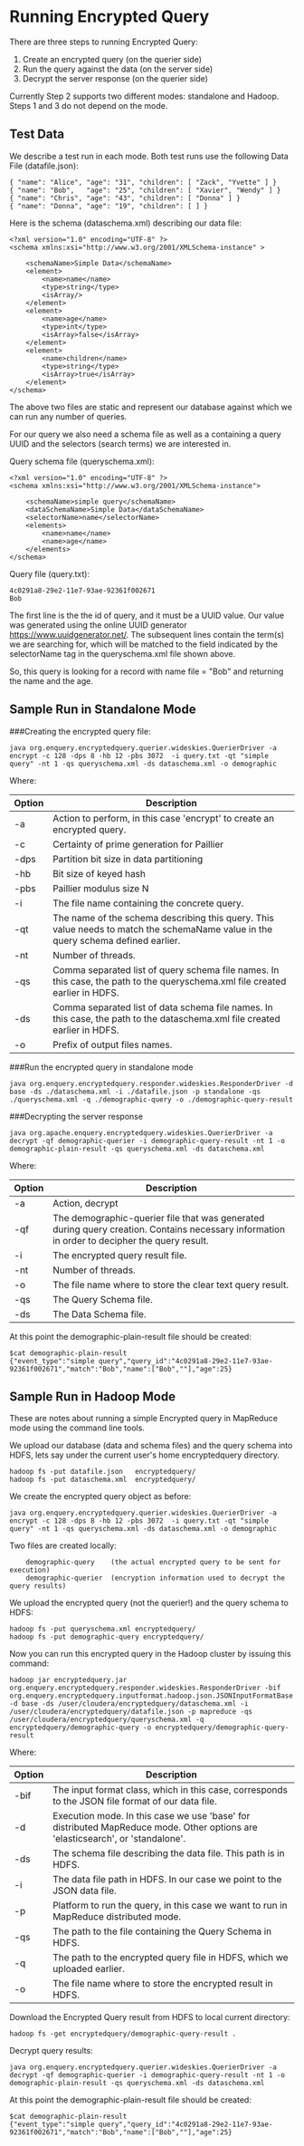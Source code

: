 # Running Encrypted Query

There are three steps to running Encrypted Query:
1. Create an encrypted query (on the querier side)
2. Run the query against the data (on the server side)
3. Decrypt the server response (on the querier side)

Currently Step 2 supports two different modes: standalone and Hadoop.  Steps 1 and 3 do not depend on the mode.


## Test Data

We describe a test run in each mode.  Both test runs use the following Data File (datafile.json):
```
{ "name": "Alice", "age": "31", "children": [ "Zack", "Yvette" ] }
{ "name": "Bob",   "age": "25", "children": [ "Xavier", "Wendy" ] }
{ "name": "Chris", "age": "43", "children": [ "Donna" ] }
{ "name": "Donna", "age": "19", "children": [ ] }
```

Here is the schema (dataschema.xml) describing our data file:
```
<?xml version="1.0" encoding="UTF-8" ?>
<schema xmlns:xsi="http://www.w3.org/2001/XMLSchema-instance" >

    <schemaName>Simple Data</schemaName>
    <element>
        <name>name</name>
        <type>string</type>
        <isArray/>
    </element>
    <element>
        <name>age</name>
        <type>int</type>
        <isArray>false</isArray>
    </element>
    <element>
        <name>children</name>
        <type>string</type>
        <isArray>true</isArray>
    </element>
</schema>
```

The above two files are static and represent our database against which we can run any number of queries.

For our query we also need a schema file as well as a  containing a query UUID and the selectors (search terms) we are interested in.

Query schema file (queryschema.xml):
```
<?xml version="1.0" encoding="UTF-8" ?>
<schema xmlns:xsi="http://www.w3.org/2001/XMLSchema-instance">

    <schemaName>simple query</schemaName>
    <dataSchemaName>Simple Data</dataSchemaName>
    <selectorName>name</selectorName>
    <elements>
        <name>name</name>
        <name>age</name>
    </elements>
</schema>
```

Query file (query.txt):
```
4c0291a8-29e2-11e7-93ae-92361f002671
Bob
```
The first line is the the id of query, and it must be a UUID value.  Our value was generated using the online UUID generator https://www.uuidgenerator.net/.  The subsequent lines contain the term(s) we are searching for, which will be matched to the field indicated by the selectorName tag in the queryschema.xml file shown above.

So, this query is looking for a record with name file = "Bob" and returning the name and the age.



## Sample Run in Standalone Mode

###Creating the encrypted query file:
```
java org.enquery.encryptedquery.querier.wideskies.QuerierDriver -a encrypt -c 128 -dps 8 -hb 12 -pbs 3072  -i query.txt -qt "simple query" -nt 1 -qs queryschema.xml -ds dataschema.xml -o demographic
```

Where:

| Option | Description |
| -------- | --------------------- |
| -a | Action to perform, in this case 'encrypt' to create an encrypted query. |
| -c | Certainty of prime generation for Paillier |
| -dps | Partition bit size in data partitioning |
| -hb | Bit size of keyed hash |
| -pbs | Paillier modulus size N |
| -i | The file name containing the concrete query. | 
| -qt | The name of the schema describing this query.  This value needs to match the schemaName value in the query schema defined earlier. | 
| -nt | Number of threads. | 
| -qs | Comma separated list of query schema file names.  In this case, the path to the queryschema.xml file created earlier in HDFS. | 
| -ds | Comma separated list of data schema file names.  In this case, the path to the dataschema.xml file created earlier in HDFS. | 
| -o | Prefix of output files names. | 

###Run the encrypted query in standalone mode

```
java org.enquery.encryptedquery.responder.wideskies.ResponderDriver -d base -ds ./dataschema.xml -i ./datafile.json -p standalone -qs ./queryschema.xml -q ./demographic-query -o ./demographic-query-result
```

###Decrypting the server response
```
java org.apache.enquery.encryptedquery.wideskies.QuerierDriver -a decrypt -qf demographic-querier -i demographic-query-result -nt 1 -o demographic-plain-result -qs queryschema.xml -ds dataschema.xml
```

Where:

| Option | Description |
| -------- | --------------------- |
| -a | Action, decrypt | 
| -qf | The demographic-querier file that was generated during query creation. Contains necessary information in order to decipher the query result. | 
| -i | The encrypted query result file. | 
| -nt | Number of threads. | 
| -o | The file name where to store the clear text query result. | 
| -qs | The Query Schema file. | 
| -ds | The Data Schema file. | 


At this point the demographic-plain-result file should be created:

```
$cat demographic-plain-result 
{"event_type":"simple query","query_id":"4c0291a8-29e2-11e7-93ae-92361f002671","match":"Bob","name":["Bob",""],"age":25}
```


## Sample Run in Hadoop Mode

These are notes about running a simple Encrypted query in MapReduce mode using the command line tools.

We upload our database (data and schema files) and the query schema into HDFS, lets say under the current user's home encryptedquery directory.

```
hadoop fs -put datafile.json   encryptedquery/
hadoop fs -put dataschema.xml  encryptedquery/
```

We create the encrypted query object as before:
```
java org.enquery.encryptedquery.querier.wideskies.QuerierDriver -a encrypt -c 128 -dps 8 -hb 12 -pbs 3072  -i query.txt -qt "simple query" -nt 1 -qs queryschema.xml -ds dataschema.xml -o demographic
```

Two files are created locally:

        demographic-query    (the actual encrypted query to be sent for execution)
        demographic-querier  (encryption information used to decrypt the query results)

We upload the encrypted query (not the querier!) and the query schema to HDFS:

```
hadoop fs -put queryschema.xml encryptedquery/
hadoop fs -put demographic-query encryptedquery/
```

Now you can run this encrypted query in the Hadoop cluster by issuing this command:

```
hadoop jar encryptedquery.jar org.enquery.encryptedquery.responder.wideskies.ResponderDriver -bif org.enquery.encryptedquery.inputformat.hadoop.json.JSONInputFormatBase -d base -ds /user/cloudera/encryptedquery/dataschema.xml -i /user/cloudera/encryptedquery/datafile.json -p mapreduce -qs /user/cloudera/encryptedquery/queryschema.xml -q encryptedquery/demographic-query -o encryptedquery/demographic-query-result
```

Where:

| Option | Description |
| -------- | --------------------- |
| -bif | The input format class, which in this case, corresponds to the JSON file format of our data file. | 
| -d | Execution mode.  In this case we use 'base' for distributed MapReduce mode.  Other options are 'elasticsearch', or 'standalone'. | 
| -ds | The schema file describing the data file.  This path is in HDFS. | 
| -i | The data file path in HDFS.   In our case we point to the JSON data file. | 
| -p | Platform to run the query, in this case we want to run in MapReduce distributed mode. | 
| -qs | The path to the file containing the Query Schema in HDFS. | 
| -q | The path to the encrypted query file in HDFS, which we uploaded earlier. | 
| -o | The file name where to store the encrypted result in HDFS. | 

Download the Encrypted Query result from HDFS to local current directory:

```
hadoop fs -get encryptedquery/demographic-query-result .
```

Decrypt query results:

```
java org.enquery.encryptedquery.querier.wideskies.QuerierDriver -a decrypt -qf demographic-querier -i demographic-query-result -nt 1 -o demographic-plain-result -qs queryschema.xml -ds dataschema.xml
```


At this point the demographic-plain-result file should be created:

```
$cat demographic-plain-result 
{"event_type":"simple query","query_id":"4c0291a8-29e2-11e7-93ae-92361f002671","match":"Bob","name":["Bob",""],"age":25}
```




